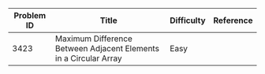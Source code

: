 | Problem ID | Title | Difficulty | Reference
| --- | --- | --- | ---
| 3423 | Maximum Difference Between Adjacent Elements in a Circular Array | Easy | 
